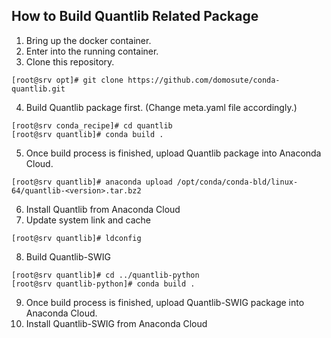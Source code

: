## How to Build Quantlib Related Package
1. Bring up the docker container.
2. Enter into the running container.
3. Clone this repository.
```
[root@srv opt]# git clone https://github.com/domosute/conda-quantlib.git
```
4. Build Quantlib package first. (Change meta.yaml file accordingly.)
```
[root@srv conda_recipe]# cd quantlib
[root@srv quantlib]# conda build .
```
5. Once build process is finished, upload Quantlib package into Anaconda Cloud.
```
[root@srv quantlib]# anaconda upload /opt/conda/conda-bld/linux-64/quantlib-<version>.tar.bz2
```
6. Install Quantlib from Anaconda Cloud
7. Update system link and cache
```
[root@srv quantlib]# ldconfig
```
8. Build Quantlib-SWIG
```
[root@srv quantlib]# cd ../quantlib-python
[root@srv quantlib-python]# conda build .
```
9. Once build process is finished, upload Quantlib-SWIG package into Anaconda Cloud.
10. Install Quantlib-SWIG from Anaconda Cloud
